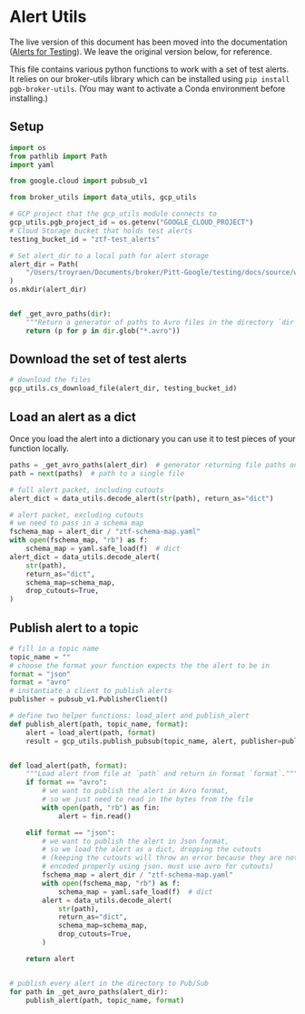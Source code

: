 # Alert Utils

The live version of this document has been moved into the documentation ([Alerts for Testing](docs/source/broker/alerts-for-testing.rst)).
We leave the original version below, for reference.

This file contains various python functions to work with a set of test alerts.
It relies on our broker-utils library which can be installed using `pip install pgb-broker-utils`.
(You may want to activate a Conda environment before installing.)

## Setup

```python
import os
from pathlib import Path
import yaml

from google.cloud import pubsub_v1

from broker_utils import data_utils, gcp_utils

# GCP project that the gcp_utils module connects to
gcp_utils.pgb_project_id = os.getenv("GOOGLE_CLOUD_PROJECT")
# Cloud Storage bucket that holds test alerts
testing_bucket_id = "ztf-test_alerts"

# Set alert_dir to a local path for alert storage
alert_dir = Path(
    "/Users/troyraen/Documents/broker/Pitt-Google/testing/docs/source/working-notes/troyraen/alerts-for-testing"
)
os.mkdir(alert_dir)


def _get_avro_paths(dir):
    """Return a generator of paths to Avro files in the directory `dir`."""
    return (p for p in dir.glob("*.avro"))
```

## Download the set of test alerts

```python
# download the files
gcp_utils.cs_download_file(alert_dir, testing_bucket_id)
```

## Load an alert as a dict

Once you load the alert into a dictionary you can use it to test pieces of your function locally.

```python
paths = _get_avro_paths(alert_dir)  # generator returning file paths one at a time
path = next(paths)  # path to a single file

# full alert packet, including cutouts
alert_dict = data_utils.decode_alert(str(path), return_as="dict")

# alert packet, excluding cutouts
# we need to pass in a schema map
fschema_map = alert_dir / "ztf-schema-map.yaml"
with open(fschema_map, "rb") as f:
    schema_map = yaml.safe_load(f)  # dict
alert_dict = data_utils.decode_alert(
    str(path),
    return_as="dict",
    schema_map=schema_map,
    drop_cutouts=True,
)
```

## Publish alert to a topic

```python
# fill in a topic name
topic_name = ""
# choose the format your function expects the the alert to be in
format = "json"
format = "avro"
# instantiate a client to publish alerts
publisher = pubsub_v1.PublisherClient()

# define two helper functions: load_alert and publish_alert
def publish_alert(path, topic_name, format):
    alert = load_alert(path, format)
    result = gcp_utils.publish_pubsub(topic_name, alert, publisher=publisher)


def load_alert(path, format):
    """Load alert from file at `path` and return in format `format`."""
    if format == "avro":
        # we want to publish the alert in Avro format,
        # so we just need to read in the bytes from the file
        with open(path, "rb") as fin:
            alert = fin.read()

    elif format == "json":
        # we want to publish the alert in Json format,
        # so we load the alert as a dict, dropping the cutouts
        # (keeping the cutouts will throw an error because they are not
        # encoded properly using json. must use avro for cutouts)
        fschema_map = alert_dir / "ztf-schema-map.yaml"
        with open(fschema_map, "rb") as f:
            schema_map = yaml.safe_load(f)  # dict
        alert = data_utils.decode_alert(
            str(path),
            return_as="dict",
            schema_map=schema_map,
            drop_cutouts=True,
        )

    return alert


# publish every alert in the directory to Pub/Sub
for path in _get_avro_paths(alert_dir):
    publish_alert(path, topic_name, format)
```
